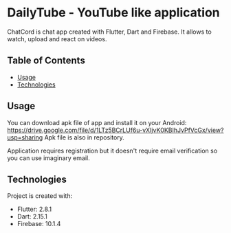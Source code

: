 # DailyTube - YouTube like application
ChatCord is chat app created with Flutter, Dart and Firebase. It allows to watch, upload and react on videos.

## Table of Contents
* [Usage](#usage)
* [Technologies](#technologies)

## Usage
You can download apk file of app and install it on your Android: https://drive.google.com/file/d/1LTz5BCrLUf6u-vXIjvK0KBIhJvPfVcGx/view?usp=sharing
Apk file is also in repository.

Application requires registration but it doesn't require email verification so you can use imaginary email.

## Technologies
Project is created with:
* Flutter: 2.8.1
* Dart: 2.15.1
* Firebase: 10.1.4
